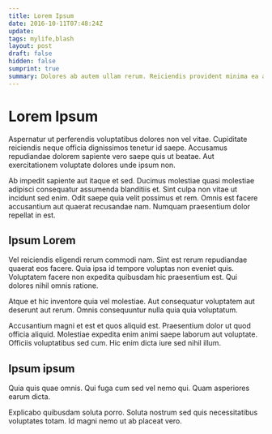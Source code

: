 ```yaml
---
title: Lorem Ipsum
date: 2016-10-11T07:48:24Z
update: 
tags: mylife,blash
layout: post
draft: false
hidden: false
sumprint: true
summary: Dolores ab autem ullam rerum. Reiciendis provident minima ea aut sunt. Fuga in recusandae ad minus tempora libero assumenda sit. Voluptatem est minima sunt enim voluptas. Cum provident error fugit rerum consequuntur. Ea eaque eum autem veritatis minima hic sunt inventore.
---
```


# Lorem Ipsum

Aspernatur ut perferendis voluptatibus dolores non vel vitae. Cupiditate reiciendis neque officia dignissimos tenetur id saepe. Accusamus repudiandae dolorem sapiente vero saepe quis ut beatae. Aut exercitationem voluptate dolores unde ipsum non.

Ab impedit sapiente aut itaque et sed. Ducimus molestiae quasi molestiae adipisci consequatur assumenda blanditiis et. Sint culpa non vitae ut incidunt sed enim. Odit saepe quia velit possimus et rem. Omnis est facere accusantium aut quaerat recusandae nam. Numquam praesentium dolor repellat in est.

## Ipsum Lorem

Vel reiciendis eligendi rerum commodi nam. Sint est rerum repudiandae quaerat eos facere. Quia ipsa id tempore voluptas non eveniet quis. Voluptatem facere non expedita quibusdam hic praesentium est. Qui dolores nihil omnis ratione.

Atque et hic inventore quia vel molestiae. Aut consequatur voluptatem aut deserunt aut rerum. Omnis consequuntur nulla quia quia voluptatum.

Accusantium magni et est et quos aliquid est. Praesentium dolor ut quod officia aliquid. Molestiae expedita enim animi saepe laborum aut voluptate. Officiis voluptatibus sed cum. Hic enim dicta iure sed nihil illum.

## Ipsum ipsum

Quia quis quae omnis. Qui fuga cum sed vel nemo qui. Quam asperiores earum dicta.

Explicabo quibusdam soluta porro. Soluta nostrum sed quis necessitatibus voluptates totam. Id magni nemo ut ab placeat vero.

